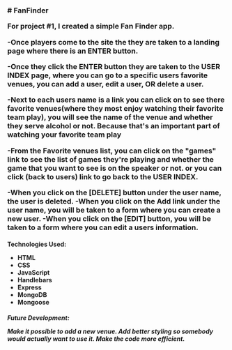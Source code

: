 <h3># FanFinder

For project #1, I created a simple Fan Finder app. 

-Once players come to the site the they are taken to a landing page where there is an ENTER button.

-Once they click the ENTER button they are taken to the USER INDEX page, where you can go to a specific users favorite venues, you can add a user, edit a user, OR delete a user.

-Next to each users name is a link you can click on to see there favorite venues(where they most enjoy watching their favorite team play), you will see the name of the venue and whether they serve alcohol or not. Because that's an important part of watching your favorite team play

-From the Favorite venues list, you can click on the "games" link to see the list of games they're playing and whether the game that you want to see is on the speaker or not. or you can click (back to users) link to go back to the USER INDEX.

-When you click on the [DELETE] button under the user name, the user is deleted.
-When you click on the Add link under the user name, you will be taken to a form where you can create a new user.
-When you click on the [EDIT] button, you will be taken to a form where you can edit a users information.
</h3>

<h4>
Technologies Used:

<ul>
<li>HTML</li>
<li>CSS</li>
<li>JavaScript</li>
<li>Handlebars</li>
<li>Express</li>
<li>MongoDB</li>
<li>Mongoose</li>
</ul>
</h4>

<h5>
Future Development:

Make it possible to add a new venue.
Add better styling so somebody would actually want to use it.
Make the code more efficient.
</h5>
